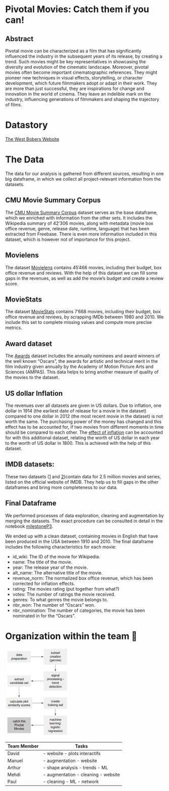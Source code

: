 # Pivotal Movies: Catch them if you can!

## Abstract
Pivotal movie can be characterized as a film that has significantly influenced the industry in the subsequent years of its release, by creating a trend. Such movies might be key representatives in showcasing the diversity and evolution of the cinematic landscape. Moreover, pivotal movies often become important cinematographic references. They might pioneer new techniques in visual effects, storytelling, or character development, which future filmmakers adopt or adapt in their work. They are more than just successful, they are inspirations for change and innovation in the world of cinema. They leave an indelible mark on the industry, influencing generations of filmmakers and shaping the trajectory of films.


# Datastory

[The West Bobers Website](https://ledondodo.github.io/TheWestBobersWebsite/)


# The Data

The data for our analysis is gathered from different sources, resulting in one big dataframe, in which we collect all project-relevant information from the datasets. 


## CMU Movie Summary Corpus

The [CMU Movie Summary Corpus](https://www.cs.cmu.edu/~ark/personas/) dataset serves as the base dataframe, which we enriched with information from the other sets. It includes the Wikipedia summary of 42’306 movies, along with metadata (movie box office revenue, genre, release date, runtime, language) that has been extracted from Freebase. There is even more information included in this dataset, which is however not of importance for this project. 


## Movielens

The dataset [Movielens](https://grouplens.org/datasets/movielens/) contains 45’466 movies, including their budget, box office revenue and reviews. With the help of this dataset we can fill some gaps in the revenues, as well as add the movie’s budget and create a review score. 


## MovieStats

The dataset [MovieStats](https://github.com/danielgrijalva/movie-stats) contains 7’668 movies, including their budget, box office revenue and reviews, by scrapping IMDb between 1980 and 2010. We include this set to complete missing values and compute more precise metrics. 


## Award dataset

The [Awards](https://www.kaggle.com/datasets/unanimad/the-oscar-award) dataset includes the annually nominees and award winners of the well known “Oscars”, the awards for artistic and technical merit in the film industry given annually by the Academy of Motion Picture Arts and Sciences (AMPAS). This data helps to bring another measure of quality of the movies to the dataset. 


## US dollar Inflation

The revenues over all datasets are given in US dollars. Due to inflation, one dollar in 1914 (the earliest date of release for a movie in the dataset) compared to one dollar in 2012 (the most recent movie in the dataset) is not worth the same. The purchasing power of the money has changed and this effect has to be accounted for, if two movies from different moments in time should be compared to each other. The [effect of inflation](https://www.officialdata.org/us/inflation/1800?amount=1#buying-power) can be accounted for with this additional dataset, relating the worth of US dollar in each year to the worth of US dollar in 1800. This is achieved with the help of this dataset. 


## IMDB datasets:

These two datasets ([1](https://www.kaggle.com/datasets/ashishjangra27/imdb-movies-dataset) and [2](https://www.kaggle.com/datasets/ashirwadsangwan/imdb-dataset))contain data for 2.5 million movies and series, listed on the official website of IMDB. They help us to fill gaps in the other dataframes and bring more completeness to our data. 


## Final Dataframe

We performed processes of data exploration, cleaning and augmentation by merging the datasets. The exact procedure can be consulted in detail in the notebook [milestoneP3](milestoneP3.ipynb).

We ended up with a clean dataset, containing movies in English that have been produced in the USA between 1910 and 2010. The final dataframe includes the following characteristics for each movie: 

- id_wiki: The ID of the movie for Wikipedia. 
- name: The title of the movie. 
- year: The release year of the movie. 
- alt_name: The alternative title of the movie.
- revenue_norm: The normalized box office revenue, which has been corrected for inflation effects. 
- rating: The movies rating (put together from what?)
- votes: The number of ratings the movie received. 
- genres: To what genres the movie belongs to. 
- nbr_won: The number of “Oscars” won. 
- nbr_nomination: The number of categories, the movie has been nominated in for the “Oscars”. 


# Organization within the team 👥

<img src="img/organigram.PNG" style="width:40%; height:auto;">

| Team Member | Tasks |
|-------------|-------|
| David       | - website - plots interactifs |
| Manuel      | - augmentation - website |
| Arthur      | - shape analysis - trends - ML|
| Mehdi       | - augmentation - cleaning - website |
| Paul        | - cleaning - ML - network |

